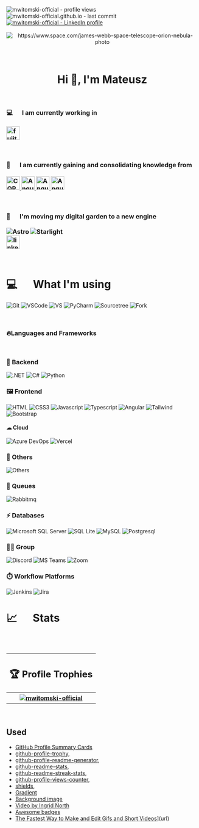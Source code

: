 <!-- --------------------------------------------- Badges with stats --------------------------------------------- -->
<div class="badges-with-stats" align="left">
  <img src="https://komarev.com/ghpvc/?username=mwitomski-official&label=Profile%20views&color=0e75b6&style=for-the-badge" alt="mwitomski-official - profile views" /> 
  <img src="https://img.shields.io/github/last-commit/mwitomski-official/mwitomski-official.github.io?style=for-the-badge" alt="mwitomski-official.github.io - last commit" />
  <a href="https://www.linkedin.com/in/mateusz-witomski/" target="_blank">
    <img src="https://img.shields.io/badge/LinkedIn-Profile-informational?logo=linkedin&logoColor=white&color=0D76A8&style=for-the-badge" alt="mwitomski-official - LinkedIn profile" />
  </a>
</div>
</br>
<!-- --------------------------------------------- Banner --------------------------------------------- -->
<div class="banner" align="center">
  <img src="content/space2.gif" 
       alt="https://www.space.com/james-webb-space-telescope-orion-nebula-photo" />
</div>
<!-- --------------------------------------------- About Me --------------------------------------------- -->
<div class="about-me" align="left">
   <br/><br/>
   <h1 align="center">Hi 👋, I'm Mateusz</h1>
   <br/>
   <!-- My Job -->
   <h3>💻 &emsp; I am currently working in </br></br>
      <div align="left">
         <a href="https://www.fujitsu.com/global/" target="_blank">
            <img src="https://img.shields.io/static/v1?message=Fujitsu | Poland &logo=fujitsu&label=&color=e70008&logoColor=white&labelColor=&style=for-the-badge" 
            height="35" alt="fujitsu logo" />
         </a>
      </div>
   </h3><br/>
   <!-- --------------------------------------------- Learning --------------------------------------------- -->
   <h3>🧪 &emsp; I am currently gaining and consolidating knowledge from</br></br>
      <div align="left">
         <a href="https://www.eventstore.com/cqrs-pattern" target="_blank">
            <img 
               src="https://img.shields.io/static/v1?message=CQRS&logo=.net&label=&color=512BD4&logoColor=white&labelColor=&style=for-the-badge" height="35" alt="CQRS logo" />
         </a>
         <a href="https://angular.dev/" target="_blank">
            <img 
               src="https://img.shields.io/static/v1?message=Angular&logo=angular&label=&color=9034F6&logoColor=white&labelColor=&style=for-the-badge" height="35" alt="Angular logo" />
         </a>
        <a href="https://material.angular.io/" target="_blank">
            <img 
               src="https://img.shields.io/static/v1?message=Angular Material&logo=angular&label=&color=08504F&logoColor=white&labelColor=&style=for-the-badge" height="35" alt="Angular Material logo" />
         </a>
        <a href="https://www.python.org/" target="_blank">
            <img 
               src="https://img.shields.io/static/v1?message=Python&logo=python&label=&color=2D5E82&logoColor=white&labelColor=&style=for-the-badge" height="35" alt="Angular Material logo" />
         </a>
      </div>

     
   </h3><br/>
   <!-- --------------------------------------------- Digital Garden --------------------------------------------- -->
   <h3>📝 &emsp; I'm moving my digital garden to a new engine</br></br>
     <div align="left">
       <a href="https://astro.build/" style="text-decoration: none">
        <img alt="Astro" src="https://img.shields.io/badge/-Astro-BC52EE?logo=Astro&logoColor=white&style=flat&">
      </a>
      <a href="https://starlight.astro.build/" style="text-decoration: none">
        <img alt="Starlight" src="https://img.shields.io/badge/-Starlight-E1A037?logo=Starship&logoColor=white&style=flat&">
      </a>
    </div>
    <div align="left">
      <a href="https://mwitomski-official.github.io/" target="_blank">
         <img src="https://img.shields.io/static/v1?message=Orion | 🌱 Digital Garden | Site &logo=obsidian&label=&color=301e66&logoColor=f1b81d&labelColor=&style=for-the-badge" height="35" alt="linkedin logo" />
      </a>
   </div>
   </h3><br/>
   <!-- --------------------------------------------- Main Info --------------------------------------------- -->
   <!-- <h3> 🔭 &emsp; I am currently developing <br/><br/>
       <div align="left">
         <a href="https://github.com/mwitomski-official/mwitomski-official.github.io" target="_blank">
            <img src="https://img.shields.io/static/v1?message=Orion | 🌱 Digital Garden | Repo &logo=obsidian&label=&color=301e66&logoColor=f1b81d&labelColor=&style=for-the-badge" height="35" alt="linkedin logo" />
         </a>
      </div>
   </h3><br/>  -->
</div>

<!-- --------------------------------------------- About Skills & Tools --------------------------------------------- -->
# 💻 &emsp; What I'm using

![Git](https://img.shields.io/badge/-Git-black?style=for-the-badge&logo=git&logoColor=white)
![VSCode](https://img.shields.io/badge/Visual_Studio_Code-0078D4?style=for-the-badge&logo=visual%20studio%20code&logoColor=white)
![VS](https://img.shields.io/badge/Visual_Studio-5C2D91?style=for-the-badge&logo=visual%20studio&logoColor=white)
![PyCharm](https://img.shields.io/badge/PyCharm-000000.svg?&style=for-the-badge&logo=PyCharm&logoColor=white)
![Sourcetree](https://img.shields.io/badge/Sourcetree-0052CC?style=for-the-badge&logo=Sourcetree&logoColor=white)
![Fork](https://img.shields.io/badge/Fork-1A1A1A?style=for-the-badge&logo=Fork&logoColor=white)

</br>

### 🔥Languages and Frameworks
</br>

### 👾 Backend

![.NET](https://img.shields.io/badge/.NET-5C2D91?style=for-the-badge&logo=.net&logoColor=white&labelColor=black)
![C#](https://img.shields.io/badge/C%23-6A1577?style=for-the-badge&logo=c-sharp&logoColor=white&labelColor=black)
![Python](https://img.shields.io/static/v1?message=Python&logo=python&label=&color=2D5E82&logoColor=white&labelColor=&style=for-the-badge)

### 🖼️ Frontend

![HTML](https://img.shields.io/badge/HTML5-E34F26?style=for-the-badge&logo=html5&logoColor=white&labelColor=black)
![CSS3](https://img.shields.io/badge/CSS3-1572B6?style=for-the-badge&logo=css3&logoColor=white&labelColor=black)
![Javascript](https://img.shields.io/badge/Javascript-F0DB4F?style=for-the-badge&logo=javascript&logoColor=F0DB4F&labelColor=black)
![Typescript](https://img.shields.io/badge/Typescript-007acc?style=for-the-badge&logo=typescript&logoColor=007acc&labelColor=black)
![Angular](https://img.shields.io/badge/Angular-F30859?style=for-the-badge&logo=angular&logoColor=F30859&labelColor=black)
![Tailwind](https://img.shields.io/badge/Tailwind_CSS-092749?style=for-the-badge&logo=tailwindcss&logoColor=06B6D4&labelColor=black)
![Bootstrap](https://img.shields.io/badge/Bootstrap-563D7C?style=for-the-badge&logo=bootstrap&logoColor=white&labelColor=black)
</br>

#### ☁ Cloud

![Azure DevOps](https://img.shields.io/badge/Azure_DevOps-0078D7?style=for-the-badge&logo=azure-devops&logoColor=white)
![Vercel](https://img.shields.io/badge/Vercel-000000?style=for-the-badge&logo=vercel&logoColor=white)
</br>

### 📝 Others

![Others](https://img.shields.io/badge/Markdown-000000?style=for-the-badge&logo=markdown&logoColor=white)
</br>

### 🎢 Queues

![Rabbitmq](https://img.shields.io/badge/rabbitmq-%23FF6600.svg?&style=for-the-badge&logo=rabbitmq&logoColor=white)
</br>

### ⚡ Databases

![Microsoft SQL Server](https://img.shields.io/badge/Microsoft%20SQL%20Server-CC2927?style=for-the-badge&logo=microsoft%20sql%20server&logoColor=white)
![SQL Lite](https://img.shields.io/badge/SQLite-07405E?style=for-the-badge&logo=sqlite&logoColor=white)
![MySQL](https://img.shields.io/badge/MySQL-005C84?style=for-the-badge&logo=mysql&logoColor=white)
![Postgresql](https://img.shields.io/badge/Postgresql-039BE5?style=for-the-badge&logo=Postgresql&logoColor=white)
</br>

### 🤜🤛 Group

![Discord](https://img.shields.io/badge/Discord-7289DA?style=for-the-badge&logo=discord&logoColor=white)
![MS Teams](https://img.shields.io/badge/Microsoft_Teams-6264A7?style=for-the-badge&logo=microsoft-teams&logoColor=white)
![Zoom](https://img.shields.io/badge/Zoom-2D8CFF?style=for-the-badge&logo=zoom&logoColor=white)
</br>

### ⏱️ Workflow Platforms
![Jenkins](https://img.shields.io/badge/Jenkins-D24939?style=for-the-badge&logo=Jenkins&logoColor=white)
![Jira](https://img.shields.io/badge/Jira-0052CC?style=for-the-badge&logo=Jira&logoColor=white)
</br>

<!-- --------------------------------------------- About Profile Trophies --------------------------------------------- -->
# 📈 &emsp; Stats
<p align="center">
  <a href="https://github.com/mwitomski-official">
    <img src="https://github-readme-streak-stats.herokuapp.com/?user=mwitomski-official&theme=radical&border=7F3FBF&background=0D1117" alt=""/>
  </a>
</p>
<p align="center">
  <img src="http://github-profile-summary-cards.vercel.app/api/cards/profile-details?username=mwitomski-official&theme=midnight_purple" alt=""/>
  <img src="http://github-profile-summary-cards.vercel.app/api/cards/repos-per-language?username=mwitomski-official&theme=midnight_purple" alt=""/>
  <img src="http://github-profile-summary-cards.vercel.app/api/cards/most-commit-language?username=mwitomski-official&theme=midnight_purple" alt=""/>
  <img src="http://github-profile-summary-cards.vercel.app/api/cards/stats?username=mwitomski-official&theme=midnight_purple" alt=""/>
  <img src="http://github-profile-summary-cards.vercel.app/api/cards/productive-time?username=mwitomski-official&theme=midnight_purple&utcOffset=8" alt=""/>
</p>

<table class="profile-trophies" align="center">
   <tr>
      <td align="center">
         <h2>🏆 Profile Trophies</h2>
      </td>
   </tr>
   <tr>
      <th colspan="2" align="center">
         <a href="https://github.com/mwitomski-official">
            <img src="https://github-profile-trophy.vercel.app/?username=mwitomski-official&row=1&column=6&margin-w=15&margin-h=15&theme=nord" 
            alt="mwitomski-official" /> 
         </a>
      </th>
   </tr>
</table>


</br>
<!-- <table class="profile-stats" align="center">
   <tr>
      <td align="center">
         <h2>📊 Stats</h2>
      </td>
   </tr>
   <tr>
      <th colspan="2" align="center">
         <a href ="https://github.com/mwitomski-official">
            <img align="center" width="500vh" src="https://github-readme-stats-read-only.vercel.app/api?username=mwitomski-official&show_icons=true&locale=en&theme=dark&bg_color=DEG,27045a,211461,1b2066,16296a,14326d&hide_border=true"  alt="mwitomski-official" />
         </a>
      </th>
   </tr>
   <tr>
      <th colspan="2" align="center">
         <a href ="https://github.com/mwitomski-official">
            <img align="center" width="500vh" src="https://github-readme-streak-stats.herokuapp.com/?user=mwitomski-official&theme=dark&background=27045A&hide_border=true"  alt="mwitomski-official" />
         </a>
      </th>
   </tr>
   <tr>
      <th align='center'>
         <a href ="https://github.com/mwitomski-official">
            <img align="center" width="500vh" src="https://github-readme-stats-read-only.vercel.app/api/top-langs?username=mwitomski-official&show_icons=true&locale=en&layout=compact&theme=dark&bg_color=DEG,27045a,211461,1b2066,16296a,14326d&hide_border=true" alt="mwitomski-official" />
         </a>
      </th>
   </tr>
</table>
</br> 
<br/>
<hr/>
<br/> -->

## Used
- [GitHub Profile Summary Cards](https://github-profile-summary-cards.vercel.app/demo.html)
- [github-profile-trophy](https://github.com/ryo-ma/github-profile-trophy),
- [github-profile-readme-generator](https://github.com/rahuldkjain/github-profile-readme-generator),
- [github-readme-stats](https://github.com/anuraghazra/github-readme-stats),
- [github-readme-streak-stats](https://github.com/DenverCoder1/github-readme-streak-stats),
- [github-profile-views-counter](https://github.com/antonkomarev/github-profile-views-counter),
- [shields](https://shields.io/),
- [Gradient](https://mycolor.space/gradient?ori=to+right+bottom&hex=%2327045A&hex2=%2314326D&sub=1)
- [Background image](https://cdn.mos.cms.futurecdn.net/HLG4zrX4GEASPV8e7nm9WK.jpg)
- [Video by Ingrid North](https://www.pexels.com/video/planet-earth-in-close-up-view-4478322/)
- [Awesome badges](https://github.com/Envoy-VC/awesome-badges)
- [The Fastest Way to Make and Edit Gifs and Short Videos](https://gifs.com/)](url)
